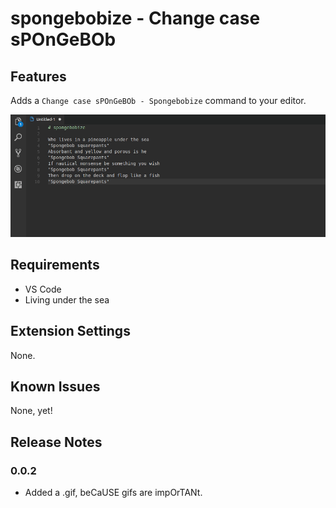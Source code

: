 # spongebobize - Change case sPOnGeBOb

## Features

Adds a `Change case sPOnGeBOb - Spongebobize` command to your editor.

![screencast](./res/spongebobize.gif)

## Requirements

- VS Code
- Living under the sea

## Extension Settings

None.

## Known Issues

None, yet!

## Release Notes

### 0.0.2

- Added a .gif, beCaUSE gifs are impOrTANt.
